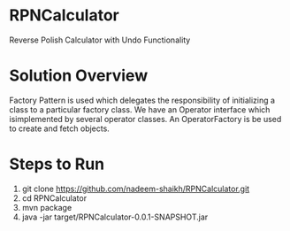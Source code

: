 # RPNCalculator
Reverse Polish Calculator with Undo Functionality

# Solution Overview

Factory Pattern is used which delegates the responsibility of initializing a class to a particular factory class. We have an Operator interface which isimplemented by several operator classes. An OperatorFactory is be used to create and fetch objects.

# Steps to Run
1.  git clone https://github.com/nadeem-shaikh/RPNCalculator.git
2.  cd RPNCalculator
3.  mvn package
4.  java -jar target/RPNCalculator-0.0.1-SNAPSHOT.jar
